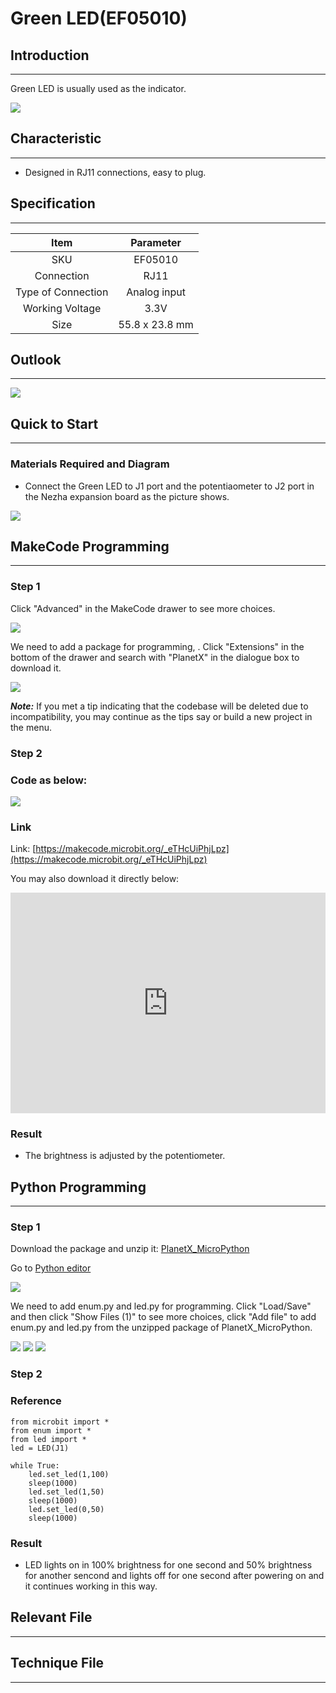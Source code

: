 # Green LED(EF05010)

## Introduction
---
Green LED is usually used as the indicator. 

![](./images/05010_01.png)

## Characteristic
---
- Designed in RJ11 connections, easy to plug.

## Specification
---

Item | Parameter 
:-: | :-: 
SKU|EF05010
Connection|RJ11
Type of Connection|Analog input
Working Voltage|3.3V
Size|55.8 x 23.8 mm

## Outlook
---

![](./images/05010_02.png)

## Quick to Start
---

### Materials Required and Diagram

- Connect the Green LED to J1 port and the potentiaometer to J2 port in the Nezha expansion board as the picture shows.

![](./images/05010_03.png)

## MakeCode Programming
---

### Step 1

Click "Advanced" in the MakeCode drawer to see more choices.

![](./images/05001_04.png)

We need to add a package for programming, . Click "Extensions" in the bottom of the drawer and search with "PlanetX" in the dialogue box to download it. 

![](./images/05001_05.png)

***Note:*** If you met a tip indicating that the codebase will be deleted due to incompatibility, you may continue as the tips say or build a new project in the menu. 

### Step 2

### Code as below:

![](./images/05009_06.png)


### Link
Link: [https://makecode.microbit.org/_eTHcUiPhjLpz](https://makecode.microbit.org/_eTHcUiPhjLpz)

You may also download it directly below: 

<div style="position:relative;height:0;padding-bottom:70%;overflow:hidden;"><iframe style="position:absolute;top:0;left:0;width:100%;height:100%;" src="https://makecode.microbit.org/#pub:_eTHcUiPhjLpz" frameborder="0" sandbox="allow-popups allow-forms allow-scripts allow-same-origin"></iframe></div>  


### Result
- The brightness is adjusted by the potentiometer. 

## Python Programming 
---

### Step 1

Download the package and unzip it: [PlanetX_MicroPython](https://github.com/lionyhw/PlanetX_MicroPython/archive/master.zip)

Go to   [Python editor](https://python.microbit.org/v/2.0)

![](./images/05001_07.png)

We need to add enum.py and led.py for programming. Click "Load/Save" and then click "Show Files (1)" to see more choices, click "Add file" to add enum.py and led.py from the unzipped package of PlanetX_MicroPython. 

![](./images/05001_08.png)
![](./images/05001_09.png)
![](./images/05009_10.png)

### Step 2

### Reference

```
from microbit import *
from enum import *
from led import *
led = LED(J1)

while True:
    led.set_led(1,100)
    sleep(1000)
    led.set_led(1,50)
    sleep(1000)
    led.set_led(0,50)
    sleep(1000)
```


### Result
- LED lights on in 100% brightness for one second and 50% brightness for another sencond and lights off for one second after powering on and it continues working in this way. 

## Relevant File
---

## Technique File
---

